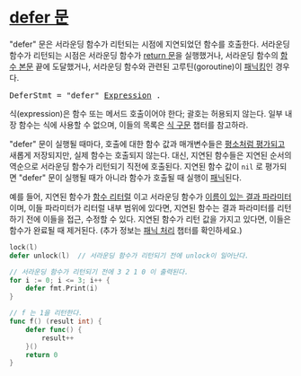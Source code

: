 # [defer 문](#defer-statements)

"defer" 문은 서라운딩 함수가 리턴되는 시점에 지연되었던 함수를 호출한다. 서라운딩 함수가 리턴되는 시점은 서라운딩 함수가 [return 문](/Statements/return_statements.html)을 실행했거나, 서라운딩 함수의 [함수 본문](/Declarations%20and%20scope/function_declarations.html) 끝에 도달했거나, 서라운딩 함수와 관련된 고루틴(goroutine)이 [패닉킹](/Built-in%20functions/handling_panics.html)인 경우다.

<pre>
<a id="DeferStmt">DeferStmt</a> = "defer" <a href="/Expressions/operators.html#Expression">Expression</a> .
</pre>

식(expression)은 함수 또는 메서드 호출이어야 한다; 괄호는 허용되지 않는다. 일부 내장 함수는 식에 사용할 수 없으며, 이들의 목록은 [식 구문](/Statements/expression_statements.html) 챕터를 참고하라.

"defer" 문이 실행될 때마다, 호출에 대한 함수 값과 매개변수들은 [평소처럼 평가되고](/Expressions/calls.html) 새롭게 저장되지만, 실제 함수는 호출되지 않는다. 대신, 지연된 함수들은 지연된 순서의 역순으로 서라운딩 함수가 리턴되기 직전에 호출된다. 지연된 함수 값이 `nil` 로 평가되면 "defer" 문이 실행될 때가 아니라 함수가 호출될 때 실행이 [패닉](/Built-in%20functions/handling_panics.html)된다.

예를 들어, 지연된 함수가 [함수 리터럴](/Expressions/function_literals.html) 이고 서라운딩 함수가 [이름이 있는 결과 파라미터](/Types/function_types.html)이며, 이들 파라미터가 리터럴 내부 범위에 있다면, 지연된 함수는 결과 파라미터를 리턴하기 전에 이들을 접근, 수정할 수 있다. 지연된 함수가 리턴 값을 가지고 있다면, 이들은 함수가 완료될 때 제거된다. (추가 정보는 [패닉 처리](/Built-in%20functions/handling_panics.html) 챕터를 확인하세요.)

```go
lock(l)
defer unlock(l)  // 서라운딩 함수가 리턴되기 전에 unlock이 일어난다.

// 서라운딩 함수가 리턴되기 전에 3 2 1 0 이 출력된다.
for i := 0; i <= 3; i++ {
    defer fmt.Print(i)
}

// f 는 1을 리턴한다.
func f() (result int) {
    defer func() {
        result++
    }()
    return 0
}
```
